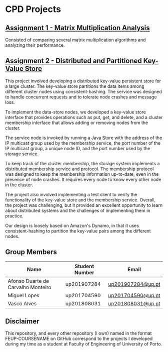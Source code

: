 # CPD Projects

## [Assignment 1 - Matrix Multiplication Analysis](./assign1)

Consisted of comparing several matrix multiplication algorithms and analyzing their performance. 

## [Assignment 2 - Distributed and Partitioned Key-Value Store](./assign2)

This project involved developing a distributed key-value persistent store for a large cluster. The key-value store partitions the data items among different cluster nodes using consistent-hashing. The service was designed to handle concurrent requests and to tolerate node crashes and message loss.

To implement the data-store nodes, we developed a key-value store interface that provides operations such as put, get, and delete, and a cluster membership interface that allows adding or removing nodes from the cluster.

The service node is invoked by running a Java Store with the address of the IP multicast group used by the membership service, the port number of the IP multicast group, a unique node ID, and the port number used by the storage service.

To keep track of the cluster membership, the storage system implements a distributed membership service and protocol. The membership protocol was designed to keep the membership information up-to-date, even in the presence of node crashes. It requires every node to know every other node in the cluster.

The project also involved implementing a test client to verify the functionality of the key-value store and the membership service. Overall, the project was challenging, but it provided an excellent opportunity to learn about distributed systems and the challenges of implementing them in practice.

Our design is loosely based on Amazon's Dynamo, in that it uses consistent-hashing to partition the key-value pairs among the different nodes.

## Group Members

| Name                               | Student Number | Email             |
| ---------------------------------- | -------------- | ----------------- |
| Afonso Duarte de Carvalho Monteiro | up201907284    | up201907284@up.pt |
| Miguel Lopes                       | up201704590    | up201704590@up.pt |
| Vasco Alves                        | up201808031    | up201808031@up.pt |

## Disclaimer

This repository, and every other repository (I own) named in the format FEUP-COURSENAME on GitHub correspond to the projects I developed during my time as a student at Faculty of Engineering of University of Porto.
